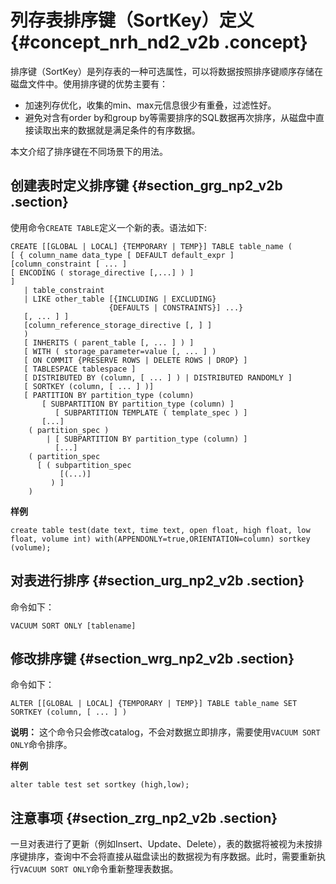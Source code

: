 # 列存表排序键（SortKey）定义 {#concept_nrh_nd2_v2b .concept}

排序键（SortKey）是列存表的一种可选属性，可以将数据按照排序键顺序存储在磁盘文件中。使用排序键的优势主要有：

-   加速列存优化，收集的min、max元信息很少有重叠，过滤性好。
-   避免对含有order by和group by等需要排序的SQL数据再次排序，从磁盘中直接读取出来的数据就是满足条件的有序数据。

本文介绍了排序键在不同场景下的用法。

## 创建表时定义排序键 {#section_grg_np2_v2b .section}

使用命令`CREATE TABLE`定义一个新的表。语法如下:

```
CREATE [[GLOBAL | LOCAL] {TEMPORARY | TEMP}] TABLE table_name (
[ { column_name data_type [ DEFAULT default_expr ]     [column_constraint [ ... ]
[ ENCODING ( storage_directive [,...] ) ]
]
   | table_constraint
   | LIKE other_table [{INCLUDING | EXCLUDING}
                      {DEFAULTS | CONSTRAINTS}] ...}
   [, ... ] ]
   [column_reference_storage_directive [, ] ]
   )
   [ INHERITS ( parent_table [, ... ] ) ]
   [ WITH ( storage_parameter=value [, ... ] )
   [ ON COMMIT {PRESERVE ROWS | DELETE ROWS | DROP} ]
   [ TABLESPACE tablespace ]
   [ DISTRIBUTED BY (column, [ ... ] ) | DISTRIBUTED RANDOMLY ]
   [ SORTKEY (column, [ ... ] )]
   [ PARTITION BY partition_type (column)
       [ SUBPARTITION BY partition_type (column) ]
          [ SUBPARTITION TEMPLATE ( template_spec ) ]
       [...]
    ( partition_spec )
        | [ SUBPARTITION BY partition_type (column) ]
          [...]
    ( partition_spec
      [ ( subpartition_spec
           [(...)]
         ) ]
    )
```

**样例**

```
create table test(date text, time text, open float, high float, low float, volume int) with(APPENDONLY=true,ORIENTATION=column) sortkey (volume);
```

## 对表进行排序 {#section_urg_np2_v2b .section}

命令如下：

```
VACUUM SORT ONLY [tablename]
```

## 修改排序键 {#section_wrg_np2_v2b .section}

命令如下：

```
ALTER [[GLOBAL | LOCAL] {TEMPORARY | TEMP}] TABLE table_name SET SORTKEY (column, [ ... ] )
```

**说明：** 这个命令只会修改catalog，不会对数据立即排序，需要使用`VACUUM SORT ONLY`命令排序。

**样例**

```
alter table test set sortkey (high,low);
```

## 注意事项 {#section_zrg_np2_v2b .section}

一旦对表进行了更新（例如Insert、Update、Delete），表的数据将被视为未按排序键排序，查询中不会将直接从磁盘读出的数据视为有序数据。此时，需要重新执行`VACUUM SORT ONLY`命令重新整理表数据。


